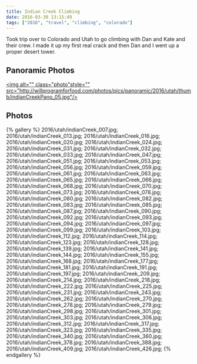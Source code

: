 ```yaml
---
title: Indian Creek Climbing
date: 2016-03-30 13:15:49
tags: ["2016", "travel", "climbing", "colorado"]
---
```


Took trip over to Colorado and Utah to go climbing with Dan and Kate and their crew. I made it up my first real crack and then Dan and I went up a proper desert tower.

## Panoramic Photos

<a href="http://willprogramforfood.com/photos/Indian-Creek/"><img alt="" class="photo"style="" src="http://willprogramforfood.com/photos/pics/panoramic/2016/utah/thumb/indianCreekPano_05.jpg"/></a>



## Photos

{% gallery %}
2016/utah/indianCreek_007.jpg;
2016/utah/indianCreek_013.jpg;
2016/utah/indianCreek_016.jpg;
2016/utah/indianCreek_020.jpg;
2016/utah/indianCreek_024.jpg;
2016/utah/indianCreek_031.jpg;
2016/utah/indianCreek_032.jpg;
2016/utah/indianCreek_033.jpg;
2016/utah/indianCreek_047.jpg;
2016/utah/indianCreek_051.jpg;
2016/utah/indianCreek_053.jpg;
2016/utah/indianCreek_056.jpg;
2016/utah/indianCreek_059.jpg;
2016/utah/indianCreek_061.jpg;
2016/utah/indianCreek_063.jpg;
2016/utah/indianCreek_065.jpg;
2016/utah/indianCreek_066.jpg;
2016/utah/indianCreek_068.jpg;
2016/utah/indianCreek_070.jpg;
2016/utah/indianCreek_073.jpg;
2016/utah/indianCreek_078.jpg;
2016/utah/indianCreek_080.jpg;
2016/utah/indianCreek_082.jpg;
2016/utah/indianCreek_083.jpg;
2016/utah/indianCreek_085.jpg;
2016/utah/indianCreek_087.jpg;
2016/utah/indianCreek_090.jpg;
2016/utah/indianCreek_092.jpg;
2016/utah/indianCreek_093.jpg;
2016/utah/indianCreek_094.jpg;
2016/utah/indianCreek_097.jpg;
2016/utah/indianCreek_099.jpg;
2016/utah/indianCreek_103.jpg;
2016/utah/indianCreek_112.jpg;
2016/utah/indianCreek_114.jpg;
2016/utah/indianCreek_123.jpg;
2016/utah/indianCreek_128.jpg;
2016/utah/indianCreek_139.jpg;
2016/utah/indianCreek_141.jpg;
2016/utah/indianCreek_144.jpg;
2016/utah/indianCreek_155.jpg;
2016/utah/indianCreek_168.jpg;
2016/utah/indianCreek_177.jpg;
2016/utah/indianCreek_181.jpg;
2016/utah/indianCreek_191.jpg;
2016/utah/indianCreek_197.jpg;
2016/utah/indianCreek_209.jpg;
2016/utah/indianCreek_214.jpg;
2016/utah/indianCreek_218.jpg;
2016/utah/indianCreek_222.jpg;
2016/utah/indianCreek_225.jpg;
2016/utah/indianCreek_231.jpg;
2016/utah/indianCreek_243.jpg;
2016/utah/indianCreek_262.jpg;
2016/utah/indianCreek_270.jpg;
2016/utah/indianCreek_278.jpg;
2016/utah/indianCreek_279.jpg;
2016/utah/indianCreek_298.jpg;
2016/utah/indianCreek_301.jpg;
2016/utah/indianCreek_303.jpg;
2016/utah/indianCreek_306.jpg;
2016/utah/indianCreek_312.jpg;
2016/utah/indianCreek_317.jpg;
2016/utah/indianCreek_323.jpg;
2016/utah/indianCreek_335.jpg;
2016/utah/indianCreek_340.jpg;
2016/utah/indianCreek_360.jpg;
2016/utah/indianCreek_378.jpg;
2016/utah/indianCreek_388.jpg;
2016/utah/indianCreek_409.jpg;
2016/utah/indianCreek_426.jpg;
{% endgallery %}

